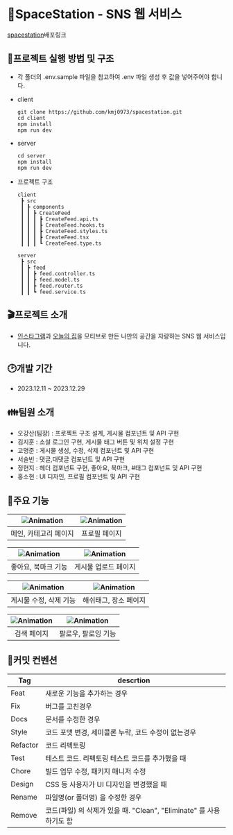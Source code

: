# 🚀SpaceStation - SNS 웹 서비스
[spacestation](http://kdt-sw-7-team03.elicecoding.com/)배포링크
<br/>

## :file_folder:프로젝트 실행 방법 및 구조
- 각 폴더의 .env.sample 파일을 참고하여 .env 파일 생성 후 값을 넣어주어야 합니다.

- client
  
      git clone https://github.com/kmj0973/spacestation.git
      cd client
      npm install
      npm run dev


- server

      cd server
      npm install
      npm run dev

- 프로젝트 구조

      client
       ┣ src
       ┃ ┣ components
       ┃ ┃ ┣ CreateFeed
       ┃ ┃ ┃ ┣ CreateFeed.api.ts
       ┃ ┃ ┃ ┣ CreateFeed.hooks.ts
       ┃ ┃ ┃ ┣ CreateFeed.styles.ts
       ┃ ┃ ┃ ┣ CreateFeed.tsx
       ┃ ┃ ┃ ┗ CreateFeed.type.ts

      server
       ┣ src
       ┃ ┣ feed
       ┃ ┃ ┣ feed.controller.ts
       ┃ ┃ ┣ feed.model.ts
       ┃ ┃ ┣ feed.router.ts
       ┃ ┃ ┗ feed.service.ts

## :clapper:프로젝트 소개
- [인스타그램](https://www.instagram.com/)과 [오늘의 집](https://ohou.se/)을 모티브로 만든 나만의 공간을 자랑하는 SNS 웹 서비스입니다.


## :clock2:개발 기간
- 2023.12.11 ~ 2023.12.29


## :family:팀원 소개
- 오강산(팀장) : 프로젝트 구조 설계, 게시물 컴포넌트 및 API 구현
- 김지훈 : 소설 로그인 구현, 게시물 태그 버튼 및 위치 설정 구현 
- 고명준 : 게시물 생성, 수정, 삭제 컴포넌트 및 API 구현
- 서슬빈 : 댓글,대댓글 컴포넌트 및 API 구현
- 정현지 : 헤더 컴포넌트 구현, 좋아요, 북마크, #태그 컴포넌트 및 API 구현
- 홍소현 : UI 디자인, 프로필 컴포넌트 및 API 구현

## :closed_book:주요 기능

| ![Animation](https://github.com/kmj0973/spacestation/assets/92308258/1b091cd5-a1f5-456a-9a2c-83707fa0e502) |![Animation](https://github.com/kmj0973/spacestation/assets/92308258/e3bff4c0-2cec-483d-9e30-28120899658f) |
|:--------------------:|:--------------------:|
| 메인, 카테고리 페이지 | 프로필 페이지 | 

| ![Animation](https://github.com/kmj0973/spacestation/assets/92308258/30f7b504-2964-4d71-8027-5d5956265909) |![Animation](https://github.com/kmj0973/spacestation/assets/92308258/a6c16c74-e2d1-4c54-8683-3d67dca2f3a6)|
|:--------------------:|:--------------------:|
| 좋아요, 북마크 기능 | 게시물 업로드 페이지 | 

| ![Animation](https://github.com/kmj0973/spacestation/assets/92308258/aa6cb5a7-ac8f-4455-a7c3-6fd4dc9e3ee3) | ![Animation](https://github.com/kmj0973/spacestation/assets/92308258/b2af3bf9-98c6-4f31-9bac-7418c1604119) |
|:--------------------:|:--------------------:|
| 게시물 수정, 삭제 기능 | 해쉬태그, 장소 페이지 | 

| ![Animation](https://github.com/kmj0973/spacestation/assets/92308258/3089a716-997a-4f63-85e2-5ae718521292) | ![Animation](https://github.com/kmj0973/spacestation/assets/92308258/8dda7af4-815b-4dd1-b4d1-d4f748ed2ed6)|
|:--------------------:|:--------------------:|
| 검색 페이지 | 팔로우, 팔로잉 기능 | 

## 🔧커밋 컨벤션

| Tag | descrtion |
| ------ | ------ |
| Feat |  새로운 기능을 추가하는 경우 |
| Fix | 버그를 고친경우| 
| Docs | 문서를 수정한 경우| 
| Style | 코드 포맷 변경, 세미콜론 누락, 코드 수정이 없는경우| 
| Refactor | 코드 리펙토링| 
| Test | 테스트 코드. 리펙토링 테스트 코드를 추가했을 때| 
| Chore | 빌드 업무 수정, 패키지 매니저 수정| 
| Design | CSS 등 사용자가 UI 디자인을 변경했을 때| 
| Rename | 파일명(or 폴더명) 을 수정한 경우| 
| Remove | 코드(파일) 의 삭제가 있을 때. "Clean", "Eliminate" 를 사용하기도 함| 

